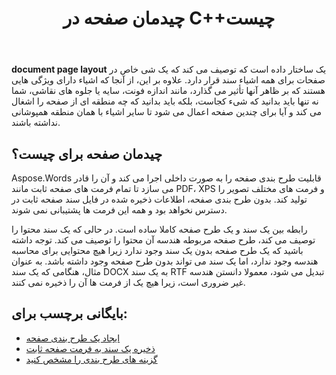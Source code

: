 ﻿---
title: چیدمان صفحه در C++چیست
second_title: Aspose.Words برای C++
articleTitle: چیدمان صفحه چیست ؟
linktitle: چیدمان صفحه چیست ؟
description: "بیایید بفهمیم طرح صفحه چیست. طرح صفحه هندسه محتوای موجود در یک سند را توصیف می کند."
type: docs
weight: 5
url: /fa/cpp/what-is-a-page-layout/
---

**document page layout** یک ساختار داده است که توصیف می کند که یک شی خاص در صفحات برای همه اشیاء سند قرار دارد. علاوه بر این، از آنجا که اشیاء دارای ویژگی هایی هستند که بر ظاهر آنها تأثیر می گذارد، مانند اندازه فونت، سایه یا جلوه های نقاشی، شما نه تنها باید بدانید که شیء کجاست، بلکه باید بدانید که چه منطقه ای از صفحه را اشغال می کند و آیا برای چندین صفحه اعمال می شود تا سایر اشیاء با همان منطقه همپوشانی نداشته باشند.

## چیدمان صفحه برای چیست؟

Aspose.Words قابلیت طرح بندی صفحه را به صورت داخلی اجرا می کند و آن را قادر می سازد تا تمام فرمت های صفحه ثابت مانند PDF، XPS و فرمت های مختلف تصویر را تولید کند. بدون طرح بندی صفحه، اطلاعات ذخیره شده در فایل سند صفحه ثابت در دسترس نخواهد بود و همه این فرمت ها پشتیبانی نمی شوند.

رابطه بین یک سند و یک طرح صفحه کاملا ساده است. در حالی که یک سند محتوا را توصیف می کند، طرح صفحه مربوطه هندسه آن محتوا را توصیف می کند. توجه داشته باشید که یک طرح صفحه بدون یک سند وجود ندارد زیرا هیچ محتوایی برای محاسبه هندسه وجود ندارد، اما یک سند می تواند بدون طرح صفحه وجود داشته باشد. به عنوان مثال، هنگامی که یک سند DOCX به یک سند RTF تبدیل می شود، معمولا دانستن هندسه غیر ضروری است، زیرا هیچ یک از فرمت ها آن را ذخیره نمی کنند.

## بایگانی برچسب برای:

* [ایجاد یک طرح بندی صفحه](/words/cpp/creating-a-page-layout/)
* [ذخیره یک سند به فرمت صفحه ثابت](/words/cpp/saving-a-document-to-fixed-page-format/)
* [گزینه های طرح بندی را مشخص کنید](/words/cpp/specify-layout-options/)